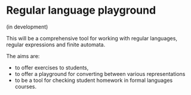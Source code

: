 # Regular language playground

(in development)

This will be a comprehensive tool for working with regular languages, regular expressions and finite automata.

The aims are:
 * to offer exercises to students,
 * to offer a playground for converting between various representations
 * to be a tool for checking student homework in formal languages courses.

